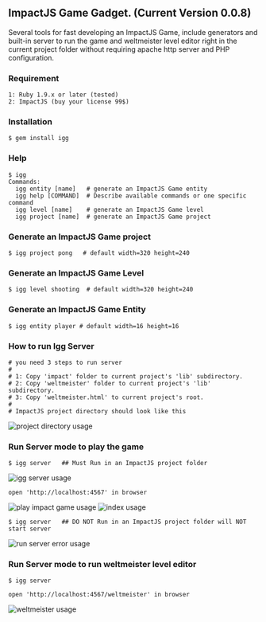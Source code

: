## ImpactJS Game Gadget. (Current Version 0.0.8)

Several tools for fast developing an ImpactJS Game, include generators and built-in server to run the game and weltmeister level editor right in the current project folder without requiring apache http server and PHP configuration.

### Requirement

    1: Ruby 1.9.x or later (tested)
    2: ImpactJS (buy your license 99$)


### Installation

    $ gem install igg 

### Help

    $ igg 
	Commands:
	  igg entity [name]   # generate an ImpactJS Game entity
	  igg help [COMMAND]  # Describe available commands or one specific command
	  igg level [name]    # generate an ImpactJS Game level
	  igg project [name]  # generate an ImpactJS Game project

### Generate an ImpactJS Game project

    $ igg project pong   # default width=320 height=240   

### Generate an ImpactJS Game Level

    $ igg level shooting  # default width=320 height=240  

### Generate an ImpactJS Game Entity

    $ igg entity player # default width=16 height=16 

### How to run Igg Server

    # you need 3 steps to run server
    #
    # 1: Copy 'impact' folder to current project's 'lib' subdirectory.  
    # 2: Copy 'weltmeister' folder to current project's 'lib' subdirectory. 
    # 3: Copy 'weltmeister.html' to current project's root. 
    #
    # ImpactJS project directory should look like this    
![project directory usage](https://raw.github.com/eiffelqiu/igg/master/doc/screen6.png)   


### Run Server mode to play the game

    $ igg server   ## Must Run in an ImpactJS project folder

![igg server usage](https://raw.github.com/eiffelqiu/igg/master/doc/screen1.png)

	open 'http://localhost:4567' in browser

![play impact game usage](https://raw.github.com/eiffelqiu/igg/master/doc/screen3.png)
![index usage](https://raw.github.com/eiffelqiu/igg/master/doc/screen5.png)

	$ igg server   ## DO NOT Run in an ImpactJS project folder will NOT start server

![run server error usage](https://raw.github.com/eiffelqiu/igg/master/doc/screen4.png)

### Run Server mode to run weltmeister level editor

    $ igg server 

    open 'http://localhost:4567/weltmeister' in browser

![weltmeister usage](https://raw.github.com/eiffelqiu/igg/master/doc/screen2.png)    

